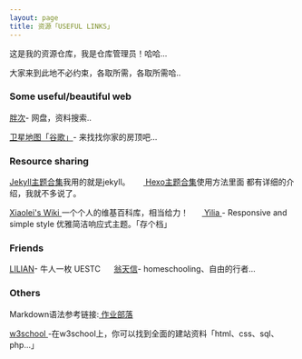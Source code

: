 ```yaml
---
layout: page
title: 资源「USEFUL LINKS」 
---
```

这是我的资源仓库，我是仓库管理员！哈哈...        
<P>大家来到此地不必约束，各取所需，各取所需哈..       

<P>       
<h3> Some useful/beautiful web </h3>   
<p>
<a href="https://www.panc.cc">胖次</a>- 网盘，资料搜索..
<p>
<a href="http://www.86ditu.com">卫星地图「谷歌」</a>- 来找找你家的房顶吧...
　
<h3> Resource sharing</h3>   
<P><a href="http://jekyllthemes.org"> Jekyll主题合集</a>我用的就是jekyll。      &nbsp;&nbsp;&nbsp;&nbsp;&nbsp;<a href="https://github.com/hexojs/hexo/wiki/Themes"> Hexo主题合集</a>使用方法里面
都有详细的介绍，我就不多说了。      
<p><a href="http://wiki.xiaolei.tech"> Xiaolei's Wiki </a>一个个人的维基百科库，相当给力！    
&nbsp;&nbsp;&nbsp;&nbsp;&nbsp;<a href="https://github.com/litten/hexo-theme-yilia"> Yilia </a>- Responsive and simple style 优雅简洁响应式主题。「存个档」

 <p>
<h3> Friends</h3>  
 <p>
<a href="http://www.lilian.info">LILIAN</a>- 牛人一枚 UESTC
&nbsp;&nbsp;&nbsp;&nbsp;&nbsp;<a href="https://www.dandyweng.com">翁天信</a>- homeschooling、自由的行者...
<h3> Others</h3>  
 <p> 
Markdown语法参考链接:<a href="https://www.zybuluo.com/mdeditor"> 作业部落 </a>
<p>
<a href="http://www.w3school.com.cn"> w3school </a>-在w3school上，你可以找到全面的建站资料「html、css、sql、php...」





